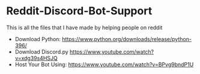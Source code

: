 # Reddit-Discord-Bot-Support
This is all the files that I have made by helping people on reddit


- Download Python: https://www.python.org/downloads/release/python-396/
- Download Discord.py https://www.youtube.com/watch?v=xdg39s4HSJQ
- Host Your Bot Using: https://www.youtube.com/watch?v=BPvg9bndP1U
